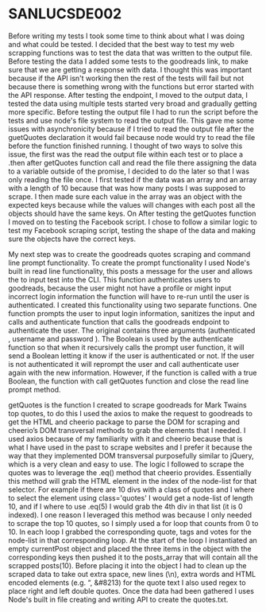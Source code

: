 # SANLUCSDE002

Before writing my tests I took some time to think about what I was doing and what could be tested. I decided that the best way to test my web scrapping functions was to test the data that was written to the output file. Before testing the data I added some tests to the goodreads link, to make sure that we are getting a response with data. I thought this was important because if the API isn't working then the rest of the tests will fail but not because there is something wrong with the functions but error started with the API response. After testing the endpoint, I moved to the output data, I tested the data using multiple tests started very broad and gradually getting more specific. Before testing the output file I had to run the script before the tests and use node's file system to read the output file.  This gave me some issues with asynchronicity because if I tried to read the output file after the guetQuotes declaration it would fail because node would try to read the file before the function finished running. I thought of two ways to solve this issue, the first was the read the output file within each test or to place a .then after getQuotes function call and read the file there assigning the data to a variable outside of the promise, I decided to do the later so that I was only reading the file once. I first tested if the data was an array and an array with a length of 10 because that was how many posts I was supposed to scrape. I then made sure each value in the array was an object with the expected keys because while the values will changes with each post all the objects should have the same keys. On After testing the getQuotes function I moved on to testing the Facebook script. I chose to follow a similar logic to test my Facebook scraping script, testing the shape of the data and making sure the objects have the correct keys. 

My next step was to create the goodreads quotes scraping and command line prompt functionality. To create the prompt functionality I used Node's built in read line functionality, this posts a message for the user and allows the to input test into the CLI. This function authenticates users to goodreads, because the user might not have a profile or might input incorrect login information the function will have to re-run until the user is authenticated. I created this functionality using two separate functions. One function prompts the user to input login information, sanitizes the input and calls and authenticate function that calls the goodreads endpoint to authenticate the user. The original contains three arguments (authenticated <Bool>, username<String> and password <String>). The Boolean is used by the authenticate function so that when it recursively calls the prompt user function, it will send a Boolean letting it know if the user is authenticated or not. If the user is not authenticated it will reprompt the user and call authenticate user again with the new information. However, if the function is called with a true Boolean, the function with call getQuotes function and close the read line prompt method. 

getQuotes is the function I created to scrape goodreads for Mark Twains top quotes, to do this I used the axios to make the request to goodreads to get the HTML and cheerio package to parse the DOM for scraping and cheerio’s DOM transversal methods to grab the elements that I needed. I used axios because of my familiarity with it and cheerio because that is what I have used in the past to scrape websites and I prefer it because the way that they implemented DOM transversal purposefully similar to jQuery, which is a very clean and easy to use. The logic I followed to scrape the quotes was to leverage the .eq() method that cheerio provides. Essentially this method will grab the HTML element in the index of the node-list for that selector. For example if there are 10 divs with a class of quotes and I where to select the element using class='quotes' I would get a node-list of length 10, and if I where to use .eq(5) I would grab the 4th div in that list (it is 0 indexed). I one reason I leveraged this method was because I only needed to scrape the top 10 quotes, so I simply used a for loop that counts from 0 to 10. In each loop I grabbed the corresponding quote, tags and votes for the node-list in that corresponding loop. At the start of the loop I instantiated an empty currentPost object and placed the three items in the object with the corresponding keys then pushed it to the posts_array that will contain all the scrapped posts(10). Before placing it into the object I had to clean up the scraped data to take out extra space, new lines (\n), extra words and HTML encoded elements (e.g. &ldquo;, &#8213) for the quote text I also used regex to place right and left double quotes. Once the data had been gathered I uses Node's built in file creating and writing API to create the quotes.txt. 